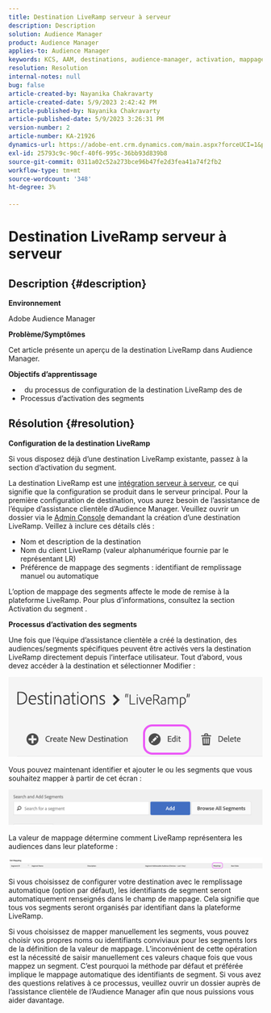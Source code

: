 ```yaml
---
title: Destination LiveRamp serveur à serveur
description: Description
solution: Audience Manager
product: Audience Manager
applies-to: Audience Manager
keywords: KCS, AAM, destinations, audience-manager, activation, mappages, S2S, serveur à serveur
resolution: Resolution
internal-notes: null
bug: false
article-created-by: Nayanika Chakravarty
article-created-date: 5/9/2023 2:42:42 PM
article-published-by: Nayanika Chakravarty
article-published-date: 5/9/2023 3:26:31 PM
version-number: 2
article-number: KA-21926
dynamics-url: https://adobe-ent.crm.dynamics.com/main.aspx?forceUCI=1&pagetype=entityrecord&etn=knowledgearticle&id=7fbcbbbc-77ee-ed11-8849-6045bd006079
exl-id: 25793c9c-90cf-40f6-995c-36bb93d839b8
source-git-commit: 0311a02c52a273bce96b47fe2d3fea41a74f2fb2
workflow-type: tm+mt
source-wordcount: '348'
ht-degree: 3%

---
```


# Destination LiveRamp serveur à serveur

## Description {#description}


<b>Environnement</b>

Adobe Audience Manager

<b>Problème/Symptômes</b>

Cet article présente un aperçu de la destination LiveRamp dans Audience Manager.

<b>Objectifs d’apprentissage</b>

- &#x200B; &#x200B;  du processus de configuration de la destination LiveRamp des  de 
- Processus d’activation des segments



## Résolution {#resolution}


<b>Configuration de la destination LiveRamp</b>

Si vous disposez déjà d’une destination LiveRamp existante, passez à la section d’activation du segment. 

La destination LiveRamp est une [intégration serveur à serveur](https://experienceleague.adobe.com/docs/audience-manager/user-guide/features/destinations/device-based/device-based-destinations-list.html?lang=fr), ce qui signifie que la configuration se produit dans le serveur principal. Pour la première configuration de destination, vous aurez besoin de l’assistance de l’équipe d’assistance clientèle d’Audience Manager. Veuillez ouvrir un dossier via le [Admin Console](https://adminconsole.adobe.com/) demandant la création d’une destination LiveRamp. Veillez à inclure ces détails clés :

- Nom et description de la destination
- Nom du client LiveRamp (valeur alphanumérique fournie par le représentant LR)
- Préférence de mappage des segments : identifiant de remplissage manuel ou automatique


L’option de mappage des segments affecte le mode de remise à la plateforme LiveRamp. Pour plus d’informations, consultez la section Activation du segment .



<b>Processus d’activation des segments</b>

Une fois que l’équipe d’assistance clientèle a créé la destination, des audiences/segments spécifiques peuvent être activés vers la destination LiveRamp directement depuis l’interface utilisateur. Tout d’abord, vous devez accéder à la destination et sélectionner Modifier :

![](assets/bd9e9cba-89e3-ed11-a7c7-6045bd0065b6.png)



Vous pouvez maintenant identifier et ajouter le ou les segments que vous souhaitez mapper à partir de cet écran :

![](assets/d96041d3-89e3-ed11-a7c7-6045bd0065b6.png)

La valeur de mappage détermine comment LiveRamp représentera les audiences dans leur plateforme : 

![](assets/75158bf1-89e3-ed11-a7c7-6045bd0065b6.png)

Si vous choisissez de configurer votre destination avec le remplissage automatique (option par défaut), les identifiants de segment seront automatiquement renseignés dans le champ de mappage. Cela signifie que tous vos segments seront organisés par identifiant dans la plateforme LiveRamp.

Si vous choisissez de mapper manuellement les segments, vous pouvez choisir vos propres noms ou identifiants conviviaux pour les segments lors de la définition de la valeur de mappage. L’inconvénient de cette opération est la nécessité de saisir manuellement ces valeurs chaque fois que vous mappez un segment. C’est pourquoi la méthode par défaut et préférée implique le mappage automatique des identifiants de segment. Si vous avez des questions relatives à ce processus, veuillez ouvrir un dossier auprès de l’assistance clientèle de l’Audience Manager afin que nous puissions vous aider davantage.
